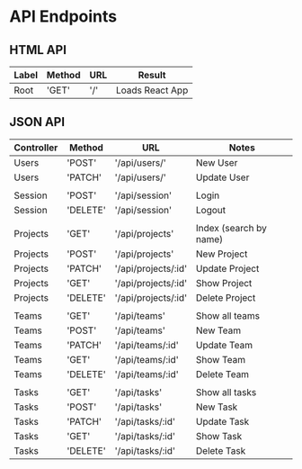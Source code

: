 # API Endpoints

## HTML API
| Label | Method | URL | Result |
| ----- | ------ | --- | ------ |
| Root  | 'GET'  | '/' | Loads React App|

## JSON API
| Controller | Method   | URL            | Notes |
| ---------- | -------- | -------------- | ----- |
| Users      | 'POST'   | '/api/users/'  | New User|
| Users      | 'PATCH'  | '/api/users/'  | Update User|
|||||
| Session    | 'POST'   | '/api/session' | Login |
| Session    | 'DELETE' | '/api/session' | Logout |
|||||
| Projects   | 'GET'    | '/api/projects' | Index (search by name)|
| Projects    | 'POST' | '/api/projects' | New Project|
| Projects    | 'PATCH' | '/api/projects/:id' | Update Project|
| Projects    | 'GET' | '/api/projects/:id' | Show Project|
| Projects    | 'DELETE' | '/api/projects/:id' | Delete Project|
|||||
| Teams   | 'GET'    | '/api/teams' | Show all teams |
| Teams    | 'POST' | '/api/teams' | New Team|
| Teams    | 'PATCH' | '/api/teams/:id' | Update Team|
| Teams    | 'GET' | '/api/teams/:id' | Show Team|
| Teams    | 'DELETE' | '/api/teams/:id' | Delete Team|
|||||
| Tasks   | 'GET'    | '/api/tasks' | Show all tasks |
| Tasks    | 'POST' | '/api/tasks' | New Task|
| Tasks    | 'PATCH' | '/api/tasks/:id' | Update Task|
| Tasks    | 'GET' | '/api/tasks/:id' | Show Task|
| Tasks    | 'DELETE' | '/api/tasks/:id' | Delete Task|
